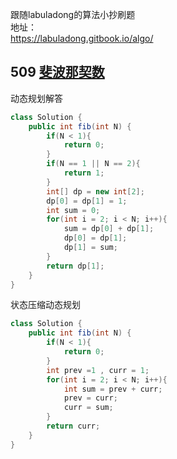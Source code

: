 跟随labuladong的算法小抄刷题  
地址：  
https://labuladong.gitbook.io/algo/
## 509 [斐波那契数](https://leetcode-cn.com/problems/fibonacci-number/)  
动态规划解答
```java
class Solution {
    public int fib(int N) {
        if(N < 1){
            return 0;
        }
        if(N == 1 || N == 2){
            return 1;
        }
        int[] dp = new int[2];
        dp[0] = dp[1] = 1;
        int sum = 0;
        for(int i = 2; i < N; i++){
            sum = dp[0] + dp[1];
            dp[0] = dp[1];
            dp[1] = sum;
        } 
        return dp[1];
    }
}
```
状态压缩动态规划
```java
class Solution {
    public int fib(int N) {
        if(N < 1){
            return 0;
        }
        int prev =1 , curr = 1;
        for(int i = 2; i < N; i++){
            int sum = prev + curr;
            prev = curr;
            curr = sum;
        } 
        return curr;
    }
}
```